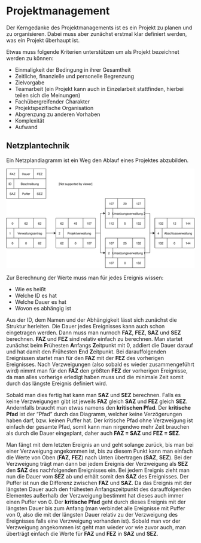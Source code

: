 # Projektmanagement

Der Kerngedanke des Projektmanagements ist es ein Projekt zu planen und zu organisieren. Dabei muss aber zunächst erstmal klar definiert werden, was ein Projekt überhaupt ist.

Etwas muss folgende Kriterien unterstützen um als Projekt bezeichnet werden zu können:

- Einmaligkeit der Bedingung in ihrer Gesamtheit
- Zeitliche, finanzielle und personelle Begrenzung
- Zielvorgabe
- Teamarbeit (ein Projekt kann auch in Einzelarbeit stattfinden, hierbei teilen sich die Meinungen)
- Fachübergreifender Charakter
- Projektspezifische Organisation
- Abgrenzung zu anderen Vorhaben
- Komplexität
- Aufwand

## Netzplantechnik

Ein Netzplandiagramm ist ein Weg den Ablauf eines Projektes abzubilden.

![Netzplantechnik](../assets/LTI-diagrams-Netzplan.svg)

Zur Berechnung der Werte muss man für jedes Ereignis wissen:

- Wie es heißt
- Welche ID es hat
- Welche Dauer es hat
- Wovon es abhängig ist

Aus der ID, dem Namen und der Abhängigkeit lässt sich zunächst die Struktur herleiten. Die Dauer jedes Ereignisses kann auch schon eingetragen werden. Dann muss man nurnoch **FAZ**, **FEZ**, **SAZ** und **SEZ** berechnen. **FAZ** und **FEZ** sind relativ einfach zu berechnen. Man startet zunächst beim **F**rühesten **A**nfangs **Z**eitpunkt mit $0$, addiert die Dauer darauf und hat damit den **F**rühesten **E**nd **Z**eitpunkt. Bei darauffolgenden Ereignissen startet man für den **FAZ** mit der **FEZ** des vorherigen Ereignisses. Nach Verzweigungen (also sobald es wieder zusammengeführt wird) nimmt man für den **FAZ** den größten **FEZ** der vorherigen Ereignisse, da man alles vorherige erledigt haben muss und die minimale Zeit somit durch das längste Ereignis definiert wird. 

Sobald man dies fertig hat kann man **SAZ** und **SEZ** berechnen. Falls es keine Verzweigungen gibt ist jeweils **FAZ** gleich **SAZ** und **FEZ** gleich **SEZ**. Andernfalls braucht man etwas namens den **kritischen Pfad**. Der **kritische Pfad** ist der “Pfad” durch das Diagramm, welcher keine Verzögerungen haben darf, bzw. keinen Puffer hat. Der kritische Pfad ohne Verzweigung ist einfach der gesamte Pfad, somit kann man nirgendwo mehr Zeit brauchen als durch die Dauer eingeplant, daher auch **FAZ = SAZ** und **FEZ = SEZ**.

Man fängt mit dem letzten Ereignis an und geht solange zurück, bis man bei einer Verzweigung angekommen ist, bis zu diesem Punkt kann man einfach die Werte von Oben (**FAZ**, **FEZ**) nach Unten übertragen (**SAZ**, **SEZ**). Bei der Verzweigung trägt man dann bei jedem Ereignis der Verzweigung als **SEZ** den **SAZ** des nachfolgenden Ereignisses ein. Bei jedem Ereignis zieht man nun die Dauer vom **SEZ** ab und erhält somit den **SAZ** des Ereignisses. Der Puffer ist nun die Differenz zwischen **FAZ** und **SAZ**. Da das Ereignis mit der längsten Dauer auch den frühesten Anfangszeitpunkt des darauffolgenden Elementes außerhalb der Verzweigung bestimmt hat dieses auch immer einen Puffer von $0$. Der **kritische Pfad** geht durch dieses Ereignis mit der längsten Dauer bis zum Anfang (man verbindet alle Ereignisse mit Puffer von $0$, also die mit der längsten Dauer relativ zu der Verzweigung des Ereignisses falls eine Verzweigung vorhanden ist). Sobald man vor der Verzweigung angekommen ist geht man wieder vor wie zuvor auch, man überträgt einfach die Werte für **FAZ** und **FEZ** in **SAZ** und **SEZ**.